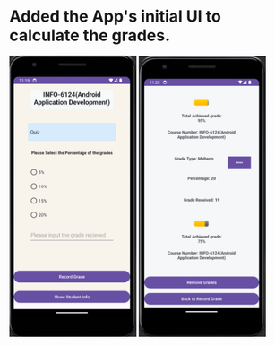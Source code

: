 # Added the App's initial UI to calculate the grades.


<img src="/projectAsset/appScreenshot1.jpg" alt="Description of the image" width="45%">

<img src="/projectAsset/appScreenshot2.jpg" alt="Description of the image" width="45%">

